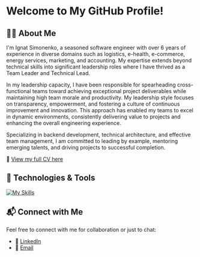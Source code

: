 # Welcome to My GitHub Profile!

## 🙋‍♂️ About Me

I'm Ignat Simonenko, a seasoned software engineer with over 6 years of experience in diverse domains such as logistics, e-health, e-commerce, energy services, marketing, and accounting. My expertise extends beyond technical skills into significant leadership roles where I have thrived as a Team Leader and Technical Lead.

In my leadership capacity, I have been responsible for spearheading cross-functional teams toward achieving exceptional project deliverables while maintaining high team morale and productivity. My leadership style focuses on transparency, empowerment, and fostering a culture of continuous improvement and innovation. This approach has enabled my teams to excel in dynamic environments, consistently delivering value to projects and enhancing the overall engineering experience.

Specializing in backend development, technical architecture, and effective team management, I am committed to leading by example, mentoring emerging talents, and driving projects to successful completion.

📄 [View my full CV here](cv/Ignat_Simonenko.pdf)

## 🔧 Technologies & Tools

[![My Skills](https://skillicons.dev/icons?i=java,kotlin,spring,aws,hibernate,docker,postgres,elasticsearch,redis,kafka,rabbitmq,maven,gradle)](cv/Ignat_Simonenko.pdf)

## 📬 Connect with Me

Feel free to connect with me for collaboration or just to chat:

- 📇 [LinkedIn](https://www.linkedin.com/in/simonenkoi)
- 📧 [Email](mailto:simonenkoignat@gmail.com)
